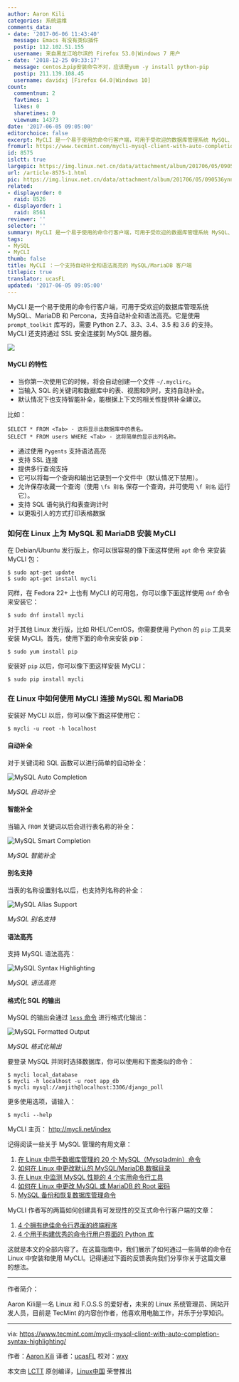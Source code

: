 ```yaml
---
author: Aaron Kili
categories: 系统运维
comments_data:
- date: '2017-06-06 11:43:40'
  message: Emacs 有没有类似插件
  postip: 112.102.51.155
  username: 来自黑龙江哈尔滨的 Firefox 53.0|Windows 7 用户
- date: '2018-12-25 09:33:17'
  message: centos上pip安装命令不对，应该是yum -y install python-pip
  postip: 211.139.108.45
  username: davidxj [Firefox 64.0|Windows 10]
count:
  commentnum: 2
  favtimes: 1
  likes: 0
  sharetimes: 0
  viewnum: 14373
date: '2017-06-05 09:05:00'
editorchoice: false
excerpt: MyCLI 是一个易于使用的命令行客户端，可用于受欢迎的数据库管理系统 MySQL、MariaDB 和 Percona，支持自动补全和语法高亮。
fromurl: https://www.tecmint.com/mycli-mysql-client-with-auto-completion-syntax-highlighting/
id: 8575
islctt: true
largepic: https://img.linux.net.cn/data/attachment/album/201706/05/090536ynnzhoqhaoa8doo2.jpg
url: /article-8575-1.html
pic: https://img.linux.net.cn/data/attachment/album/201706/05/090536ynnzhoqhaoa8doo2.jpg.thumb.jpg
related:
- displayorder: 0
  raid: 8526
- displayorder: 1
  raid: 8561
reviewer: ''
selector: ''
summary: MyCLI 是一个易于使用的命令行客户端，可用于受欢迎的数据库管理系统 MySQL、MariaDB 和 Percona，支持自动补全和语法高亮。
tags:
- MySQL
- MyCLI
thumb: false
title: MyCLI ：一个支持自动补全和语法高亮的 MySQL/MariaDB 客户端
titlepic: true
translator: ucasFL
updated: '2017-06-05 09:05:00'
---
```


MyCLI 是一个易于使用的命令行客户端，可用于受欢迎的数据库管理系统 MySQL、MariaDB 和 Percona，支持自动补全和语法高亮。它是使用 `prompt_toolkit` 库写的，需要 Python 2.7、3.3、3.4、3.5 和 3.6 的支持。MyCLI 还支持通过 SSL 安全连接到 MySQL 服务器。


![](https://img.linux.net.cn/data/attachment/album/201706/05/090536ynnzhoqhaoa8doo2.jpg)


#### MyCLI 的特性


* 当你第一次使用它的时候，将会自动创建一个文件 `~/.myclirc`。
* 当输入 SQL 的关键词和数据库中的表、视图和列时，支持自动补全。
* 默认情况下也支持智能补全，能根据上下文的相关性提供补全建议。


比如：



```
SELECT * FROM <Tab> - 这将显示出数据库中的表名。
SELECT * FROM users WHERE <Tab> - 这将简单的显示出列名称。

```

* 通过使用 `Pygents` 支持语法高亮
* 支持 SSL 连接
* 提供多行查询支持
* 它可以将每一个查询和输出记录到一个文件中（默认情况下禁用）。
* 允许保存收藏一个查询（使用 `\fs 别名` 保存一个查询，并可使用 `\f 别名` 运行它）。
* 支持 SQL 语句执行和表查询计时
* 以更吸引人的方式打印表格数据


### 如何在 Linux 上为 MySQL 和 MariaDB 安装 MyCLI


在 Debian/Ubuntu 发行版上，你可以很容易的像下面这样使用 `apt` 命令 来安装 MyCLI 包：



```
$ sudo apt-get update
$ sudo apt-get install mycli

```

同样，在 Fedora 22+ 上也有 MyCLI 的可用包，你可以像下面这样使用 `dnf` 命令 来安装它：



```
$ sudo dnf install mycli

```

对于其他 Linux 发行版，比如 RHEL/CentOS，你需要使用 Python 的 `pip` 工具来安装 MyCLI。首先，使用下面的命令来安装 pip：



```
$ sudo yum install pip  

```

安装好 `pip` 以后，你可以像下面这样安装 MyCLI：



```
$ sudo pip install mycli

```

### 在 Linux 中如何使用 MyCLI 连接 MySQL 和 MariaDB


安装好 MyCLI 以后，你可以像下面这样使用它：



```
$ mycli -u root -h localhost 

```

#### 自动补全


对于关键词和 SQL 函数可以进行简单的自动补全：


![MySQL Auto Completion](https://img.linux.net.cn/data/attachment/album/201706/05/090544uony82y705mnyygy.png)


*MySQL 自动补全*


#### 智能补全


当输入 `FROM` 关键词以后会进行表名称的补全：


![MySQL Smart Completion](https://img.linux.net.cn/data/attachment/album/201706/05/090544bjqkv56hpdqazy5v.png)


*MySQL 智能补全*


#### 别名支持


当表的名称设置别名以后，也支持列名称的补全：


![MySQL Alias Support](https://img.linux.net.cn/data/attachment/album/201706/05/090545vyltwalw4acd2aa7.png)


*MySQL 别名支持*


#### 语法高亮


支持 MySQL 语法高亮：


![MySQL Syntax Highlighting](https://img.linux.net.cn/data/attachment/album/201706/05/090546x8rddx3fgasx4xl4.png)


*MySQL 语法高亮*


#### 格式化 SQL 的输出


MySQL 的输出会通过 [`less` 命令](https://www.tecmint.com/linux-more-command-and-less-command-examples/) 进行格式化输出：


![MySQL Formatted Output](https://img.linux.net.cn/data/attachment/album/201706/05/090546ysrcf71syd64mzbf.png)


*MySQL 格式化输出*


要登录 MySQL 并同时选择数据库，你可以使用和下面类似的命令：



```
$ mycli local_database
$ mycli -h localhost -u root app_db
$ mycli mysql://amjith@localhost:3306/django_poll

```

更多使用选项，请输入：



```
$ mycli --help

```

MyCLI 主页： <http://mycli.net/index>


记得阅读一些关于 MySQL 管理的有用文章：


1. [在 Linux 中用于数据库管理的 20 个 MySQL（Mysqladmin）命令](https://www.tecmint.com/mysqladmin-commands-for-database-administration-in-linux/)
2. [如何在 Linux 中更改默认的 MySQL/MariaDB 数据目录](https://www.tecmint.com/change-default-mysql-mariadb-data-directory-in-linux/)
3. [在 Linux 中监测 MySQL 性能的 4 个实用命令行工具](https://www.tecmint.com/mysql-performance-monitoring/)
4. [如何在 Linux 中更改 MySQL 或 MariaDB 的 Root 密码](/article-8328-1.html)
5. [MySQL 备份和恢复数据库管理命令](https://www.tecmint.com/mysql-backup-and-restore-commands-for-database-administration/)


MyCLI 作者写的两篇如何创建具有可发现性的交互式命令行客户端的文章：


1. [4 个拥有绝佳命令行界面的终端程序](/article-8526-1.html)
2. [4 个用于构建优秀的命令行用户界面的 Python 库](/article-8561-1.html)


这就是本文的全部内容了。在这篇指南中，我们展示了如何通过一些简单的命令在 Linux 中安装和使用 MyCLI。记得通过下面的反馈表向我们分享你关于这篇文章的想法。




---


作者简介：


Aaron Kili是一名 Linux 和 F.O.S.S 的爱好者，未来的 Linux 系统管理员、网站开发人员，目前是 TecMint 的内容创作者，他喜欢用电脑工作，并乐于分享知识。




---


via: <https://www.tecmint.com/mycli-mysql-client-with-auto-completion-syntax-highlighting/>


作者：[Aaron Kili](https://www.tecmint.com/author/aaronkili/) 译者：[ucasFL](https://github.com/ucasFL) 校对：[wxy](https://github.com/wxy)


本文由 [LCTT](https://github.com/LCTT/TranslateProject) 原创编译，[Linux中国](https://linux.cn/) 荣誉推出